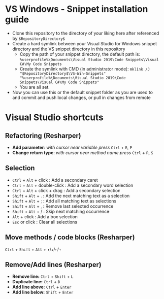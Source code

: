 # VS Windows - Snippet installation guide
- Clone this repository to the directory of your liking here after referenced by `$RepositoryDirectory$`
- Create a hard symlink between your Visual Studio for Windows snippet directory and the VS snippet directory in this repository
    - Copy the path of your snippet directory, the default path is: `%userprofile%\Documents\Visual Studio 2019\Code Snippets\Visual C#\My Code Snippets`
    - Create the symlink with CMD (in administrator mode): `mklink /J "$RepositoryDirectory$\VS-Win-Snippets" "%userprofile%\Documents\Visual Studio 2019\Code Snippets\Visual C#\My Code Snippets"`
    - You are all set.
- Now you can use this or the default snippet folder as you are used to and commit and push local changes, or pull in changes from remote

# Visual Studio shortcuts

## Refactoring (Resharper)
- **Add parameter**: _with cursor near variable press_ `Ctrl` + `R`, `P`
- **Change return type**: _with cursor near method name press_ `Ctrl` + `R`, `S`


## Selection

- `Ctrl` + `Alt` + click : Add a secondary caret
- `Ctrl` + `Alt` + double-click : Add a secondary word selection
- `Ctrl` + `Alt` + click + drag : Add a secondary selection
- `Shift` + `Alt` + . : Add the next matching text as a selection
- `Shift` + `Alt` + ; : Add all matching text as selections
- `Shift` + `Alt` + , : Remove last selected occurrence
- `Shift` + `Alt` + / : Skip next matching occurrence
- `Alt` + click : Add a box selection
- `Esc` or click : Clear all selections

## Move methods / code blocks (Resharper)
`Ctrl` + `Shift` + `Alt` + `↑`/`↓`/`←`/`→`

## Remove/Add lines (Resharper)
- **Remove line:** `Ctrl` + `Shift` + `L`
- **Duplicate line:** `Ctrl` + `D`
- **Add line above:** `Ctrl` + `Enter`
- **Add line below:** `Shift` + `Enter`
